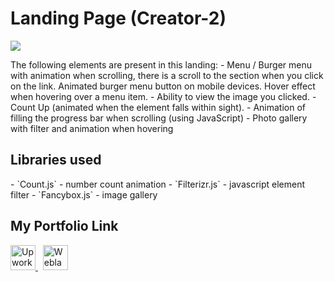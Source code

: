 # Landing Page (Creator-2)

![](https://github.com/Plupiks/Landing-Page-Creator-2/blob/faa66cdcbc9f9f13df97f6a643cb3053b4690942/img/creator2.jpg)

<div>
The following elements are present in this landing:
- Menu / Burger menu with animation when scrolling, there is a scroll to the section when you click on the link. Animated burger menu button on mobile devices. Hover effect when hovering over a menu item.
- Ability to view the image you clicked.
- Count Up (animated when the element falls within sight).
- Animation of filling the progress bar when scrolling (using JavaScript)
- Photo gallery with filter and animation when hovering
&nbsp;
&nbsp;
</div>


## Libraries used
<div>
- `Count.js` - number count animation
- `Filterizr.js` - javascript element filter
- `Fancybox.js` - image gallery
&nbsp;
&nbsp;
</div>

## My Portfolio Link
<div id="portfolio" align="left">
  <a href="https://www.upwork.com/freelancers/~0175a1803535823693">
    <img src="https://github.com/Plupiks/Landing-Page-Creator-2/blob/main/img/upwork-1.svg" alt="Upwork" width="40" height="40"/>
  </a>
  &nbsp;
   <a href="https://www.weblancer.net/users/VasylykivV/">
    <img src="https://github.com/Plupiks/Landing-Page-Creator-2/blob/main/img/weblancer.png" alt="Weblancer" width="40" height="40"/>
  </a>
</div>
